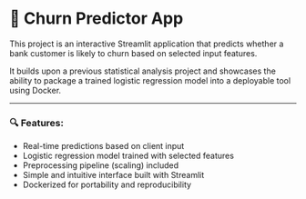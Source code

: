 # 🧠 Churn Predictor App

This project is an interactive Streamlit application that predicts whether a bank customer is likely to churn based on selected input features. 

It builds upon a previous statistical analysis project and showcases the ability to package a trained logistic regression model into a deployable tool using Docker.

---

### 🔍 Features:
- Real-time predictions based on client input
- Logistic regression model trained with selected features
- Preprocessing pipeline (scaling) included
- Simple and intuitive interface built with Streamlit
- Dockerized for portability and reproducibility

